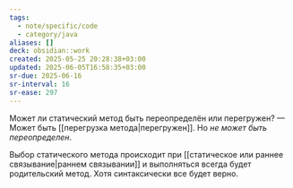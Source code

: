 ```yaml
---
tags:
  - note/specific/code
  - category/java
aliases: []
deck: obsidian::work
created: 2025-05-25 20:28:38+03:00
updated: 2025-06-05T16:58:35+03:00
sr-due: 2025-06-16
sr-interval: 16
sr-ease: 297
---
```


Может ли статический метод быть переопределён или перегружен?
—
Может быть [[перегрузка метода|перегружен]]. Но *не может быть переопределен*.

Выбор статического метода происходит при [[статическое или раннее связывание|раннем связывании]] и выполняться всегда будет родительский метод. Хотя синтаксически все будет верно.
